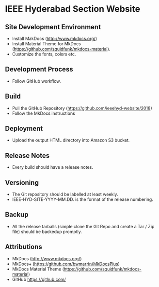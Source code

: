 # IEEE Hyderabad Section Website

## Site Development Environment
* Install MakDocs (http://www.mkdocs.org/)
* Install Material Theme for MkDocs (https://github.com/squidfunk/mkdocs-material).
* Customize the fonts, colors etc.

## Development Process
* Follow GitHub workflow.

## Build
* Pull the GitHub Repository (https://github.com/ieeehyd-website/2018)
* Follow the MkDocs instructions

## Deployment
* Upload the output HTML directory into Amazon S3 bucket.

## Release Notes
* Every build should have a release notes.

## Versioning
* The Git repository should be labelled at least weekly. 
* IEEE-HYD-SITE-YYYY-MM.DD.<number> is the format of the release numbering.

## Backup
* All the release tarballs (simple clone the Git Repo and create a Tar / Zip file) should be backedup promptly.

## Attributions
* MkDocs (http://www.mkdocs.org/)
* MkDocs+ (https://github.com/bwmarrin/MkDocsPlus)
* MkDocs Material Theme (https://github.com/squidfunk/mkdocs-material)
* GitHub https://github.com/
